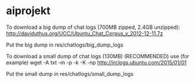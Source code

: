 # aiprojekt

To download a big dump of chat logs (700MB zipped, 2.4GB unzipped):
http://daviduthus.org/UCC/Ubuntu_Chat_Corpus_v_2012-12-11.7z

Put the big dump in res/chatlogs/big_dump_logs

To download a small dump of chat logs (130MB) (RECOMMENDED) use (for example)
wget -A txt -m -p -k -K -np http://irclogs.ubuntu.com/2015/01/01

Put the small dump in res/chatlogs/small_dump_logs
